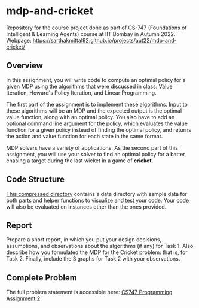 # mdp-and-cricket

Repository for the course project done as part of CS-747 (Foundations of Intelligent & Learning Agents) course at IIT Bombay in Autumn 2022.  
Webpage: https://sarthakmittal92.github.io/projects/aut22/mdp-and-cricket/

## Overview
In this assignment, you will write code to compute an optimal policy for a given MDP using the algorithms that were discussed in class: Value Iteration, Howard's Policy Iteration, and Linear Programming.

The first part of the assignment is to implement these algorithms. Input to these algorithms will be an MDP and the expected output is the optimal value function, along with an optimal policy. You also have to add an optional command line argument for the policy, which evaluates the value function for a given policy instead of finding the optimal policy, and returns the action and value function for each state in the same format.

MDP solvers have a variety of applications. As the second part of this assignment, you will use your solver to find an optimal policy for a batter chasing a target during the last wicket in a game of **cricket**.

## Code Structure
[This compressed directory](https://www.cse.iitb.ac.in/~shivaram/teaching/cs747-a2022/pa-2/code.tar.gz) contains a data directory with sample data for both parts and helper functions to visualize and test your code. Your code will also be evaluated on instances other than the ones provided.

## Report
Prepare a short report, in which you put your design decisions, assumptions, and observations about the algorithms (if any) for Task 1. Also describe how you formulated the MDP for the Cricket problem: that is, for Task 2. Finally, include the 3 graphs for Task 2 with your observations.

## Complete Problem
The full problem statement is accessible here: [CS747 Programming Assignment 2](https://hackmd.io/@sarthakmittal/HykvfZGzo)